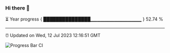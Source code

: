 ### Hi there 👋

⏳ Year progress { ███████████████▁▁▁▁▁▁▁▁▁▁▁▁▁▁▁ } 52.74 %

---

⏰ Updated on Wed, 12 Jul 2023 12:16:51 GMT

![Progress Bar CI](https://github.com/Shyam-Makwana/GitHub-Actions-Demo/workflows/Progress%20Bar%20CI/badge.svg)
